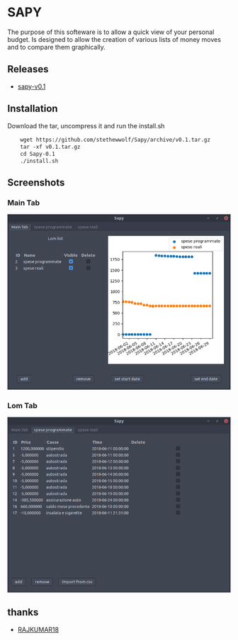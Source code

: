 # SAPY

The purpose of this softeware is to allow a quick view of your personal budget.
Is designed to allow the creation of various lists of money moves and to compare them graphically.

## Releases

* [sapy-v0.1](https://github.com/stethewwolf/Sapy/releases/tag/v0.1)

## Installation

Download the tar, uncompress it and run the install.sh

```
    wget https://github.com/stethewwolf/Sapy/archive/v0.1.tar.gz
    tar -xf v0.1.tar.gz
    cd Sapy-0.1
    ./install.sh

```

## Screenshots

### Main Tab

![main tab](/images/maintab.png)

### Lom Tab

![lom tab](/images/lomtab.png)

## thanks

* [RAJKUMAR18](https://github.com/RAJKUMAR18)

